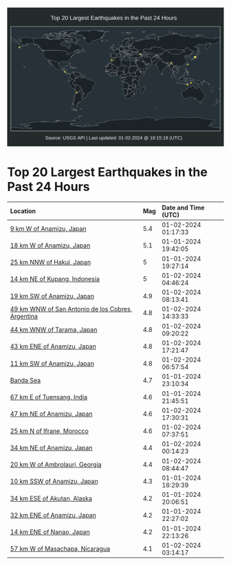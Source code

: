 ![Map](./map.png)

# Top 20 Largest Earthquakes in the Past 24 Hours

| Location | Mag | Date and Time (UTC) |
|:---|:---|:---|
| [9 km W of Anamizu, Japan](https://earthquake.usgs.gov/earthquakes/eventpage/us6000m12f) | 5.4 | 01-02-2024 01:17:33 |
| [18 km W of Anamizu, Japan](https://earthquake.usgs.gov/earthquakes/eventpage/us6000m113) | 5.1 | 01-01-2024 19:42:05 |
| [25 km NNW of Hakui, Japan](https://earthquake.usgs.gov/earthquakes/eventpage/us6000m110) | 5 | 01-01-2024 19:27:14 |
| [14 km NE of Kupang, Indonesia](https://earthquake.usgs.gov/earthquakes/eventpage/us6000m12y) | 5 | 01-02-2024 04:46:24 |
| [19 km SW of Anamizu, Japan](https://earthquake.usgs.gov/earthquakes/eventpage/us6000m13q) | 4.9 | 01-02-2024 08:13:41 |
| [49 km WNW of San Antonio de los Cobres, Argentina](https://earthquake.usgs.gov/earthquakes/eventpage/us6000m16b) | 4.8 | 01-02-2024 14:33:33 |
| [44 km WNW of Tarama, Japan](https://earthquake.usgs.gov/earthquakes/eventpage/us6000m13z) | 4.8 | 01-02-2024 09:20:22 |
| [43 km ENE of Anamizu, Japan](https://earthquake.usgs.gov/earthquakes/eventpage/us6000m17v) | 4.8 | 01-02-2024 17:21:47 |
| [11 km SW of Anamizu, Japan](https://earthquake.usgs.gov/earthquakes/eventpage/us6000m13h) | 4.8 | 01-02-2024 06:57:54 |
| [Banda Sea](https://earthquake.usgs.gov/earthquakes/eventpage/us6000m120) | 4.7 | 01-01-2024 23:10:34 |
| [67 km E of Tuensang, India](https://earthquake.usgs.gov/earthquakes/eventpage/us6000m11n) | 4.6 | 01-01-2024 21:45:51 |
| [47 km NE of Anamizu, Japan](https://earthquake.usgs.gov/earthquakes/eventpage/us6000m182) | 4.6 | 01-02-2024 17:30:31 |
| [25 km N of Ifrane, Morocco](https://earthquake.usgs.gov/earthquakes/eventpage/us6000m13n) | 4.6 | 01-02-2024 07:37:51 |
| [34 km NE of Anamizu, Japan](https://earthquake.usgs.gov/earthquakes/eventpage/us6000m128) | 4.4 | 01-02-2024 00:14:23 |
| [20 km W of Ambrolauri, Georgia](https://earthquake.usgs.gov/earthquakes/eventpage/us6000m13r) | 4.4 | 01-02-2024 08:44:47 |
| [10 km SSW of Anamizu, Japan](https://earthquake.usgs.gov/earthquakes/eventpage/us6000m10q) | 4.3 | 01-01-2024 18:29:39 |
| [34 km ESE of Akutan, Alaska](https://earthquake.usgs.gov/earthquakes/eventpage/us6000m118) | 4.2 | 01-01-2024 20:06:51 |
| [32 km ENE of Anamizu, Japan](https://earthquake.usgs.gov/earthquakes/eventpage/us6000m11t) | 4.2 | 01-01-2024 22:27:02 |
| [14 km ENE of Nanao, Japan](https://earthquake.usgs.gov/earthquakes/eventpage/us6000m11s) | 4.2 | 01-01-2024 22:13:26 |
| [57 km W of Masachapa, Nicaragua](https://earthquake.usgs.gov/earthquakes/eventpage/us6000m12r) | 4.1 | 01-02-2024 03:14:17 |
